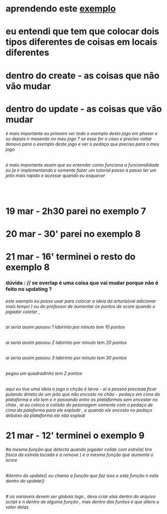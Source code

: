 # aprendendo este [exemplo](https://phaser.io/tutorials/making-your-first-phaser-3-game/part9)
# eu entendi que tem que colocar dois tipos diferentes de coisas em locais diferentes 
# dentro do create - as coisas que não vão mudar
# dentro do update - as coisas que vão mudar 

###### é mais importante eu primeiro ver todo o exemplo desto jogo em phaser e so depois ir mexendo no meu jogo ? se esse for o caso e preciso voltar denovo para o exemplo deste jogo e ver o pedaço que preciso para o meu jogo

###### é mais importante assim que eu entender como funciona a funcionalidade eu ja ir implementando e somente fazer um tutorial passo a passo ter um jeito mais rapido e acessar quando eu esquecer 

<br/>

# 19 mar - 2h30 parei no exemplo 7

# 20 mar - 30' parei no exemplo 8

# 21 mar - 16' terminei o resto do exemplo 8
### dúvida : // se overlap é uma coisa que vai mudar porque não é feito no updating ?
###### este exemplo eu posso usar para  colocar a ideia da arturia(vai adicionar mais tempo ) ou do professor de aumentar os pontos de score quando o jogador coletar , 
###### ai seria assim passou 1 labirinto por minuto tem 10 pontos
###### ai seria assim passou 2 labirinto por minuto tem 20 pontos
###### ai seria assim passou 3 labirinto por minuto tem 30 pontos

###### pegou um quadradinho tem 2 pontos



###### aqui eu tive uma ideia o jogo o chção é larva - aí a pessoa precisaa ficar pulando dirteto de um jeito que não encoste no chão - pedaço em cima da plataforma e ela tem e ir passando entre as plataformas sem encostar no chão , aí eu coloco a colisão do pesonagem somente com o pedaço de cima da palaforma para ele explodir , e quando ele encosta no pedaço debaixo da plataforma ele não explodi

# 21 mar - 12' terminei o exemplo 9
###### #a mesma função que detecta quando jogador colide com estrela( tira fisica da estrela tocada e a remove ) é a mesma função que aumenta o score     
###### #dentro do update() eu chamo a função que faz isso e esta função n esta dentro do update() 
###### # as variaveis devem ser globais logo , devo criar elas dentro do arquivo script e n dentro de alguma função , mas dentro das funões é que altero o valor delas 
